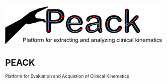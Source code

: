 ![PEACK logo](https://github.com/shivak7/PEACK/blob/master/PEACK_logo1.png?raw=true)
# PEACK
Platform for Evaluation and Acquistion of Clinical Kinematics
